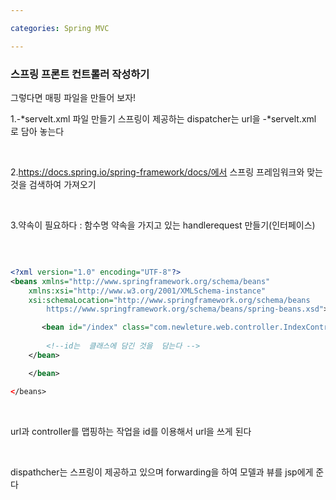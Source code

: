 ```yaml
---

categories: Spring MVC

---
```




### 스프링 프론트 컨트롤러 작성하기

그렇다면 매핑 파일을 만들어 보자!

1.-*servelt.xml 파일 만들기
스프링이 제공하는 dispatcher는 url을 -*servelt.xml 로 담아 놓는다 

&nbsp;

2.https://docs.spring.io/spring-framework/docs/에서 스프링 프레임워크와 맞는 것을 검색하여 가져오기

&nbsp;


3.약속이 필요하다 : 함수명 
약속을 가지고 있는 handlerequest 만들기(인터페이스)



&nbsp;

```xml

<?xml version="1.0" encoding="UTF-8"?>
<beans xmlns="http://www.springframework.org/schema/beans"
    xmlns:xsi="http://www.w3.org/2001/XMLSchema-instance"
    xsi:schemaLocation="http://www.springframework.org/schema/beans
        https://www.springframework.org/schema/beans/spring-beans.xsd">

       <bean id="/index" class="com.newleture.web.controller.IndexController">  
            
        <!--id는  클래스에 담긴 것을  담는다 -->
    </bean>

    </bean>

</beans>
```

&nbsp;

url과 controller를 맵핑하는 작업을 id를 이용해서 url을 쓰게 된다

&nbsp; 

dispathcher는 스프링이 제공하고 있으며 forwarding을 하여 모델과 뷰를 jsp에게 준다 









      